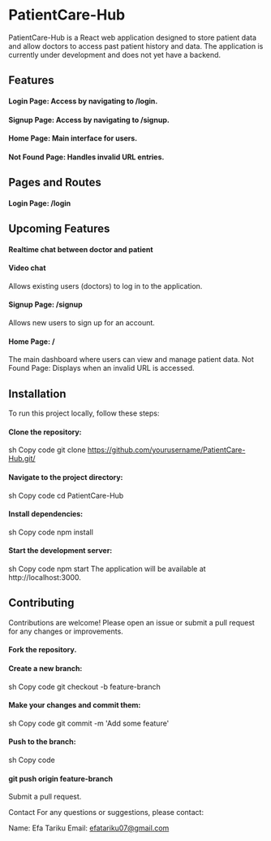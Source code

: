 # PatientCare-Hub
PatientCare-Hub is a React web application designed to store patient data and allow doctors to access past patient history and data. The application is currently under development and does not yet have a backend.

## Features
#### Login Page: Access by navigating to /login.
#### Signup Page: Access by navigating to /signup.
#### Home Page: Main interface for users.
#### Not Found Page: Handles invalid URL entries.
## Pages and Routes
#### Login Page: /login

## Upcoming Features
#### Realtime chat between doctor and patient
#### Video chat 

Allows existing users (doctors) to log in to the application.
#### Signup Page: /signup

Allows new users to sign up for an account.
#### Home Page: /

The main dashboard where users can view and manage patient data.
Not Found Page: Displays when an invalid URL is accessed.

## Installation
To run this project locally, follow these steps:

#### Clone the repository:

sh
Copy code
git clone https://github.com/yourusername/PatientCare-Hub.git/
#### Navigate to the project directory:

sh
Copy code
cd PatientCare-Hub
#### Install dependencies:

sh
Copy code
npm install
#### Start the development server:

sh
Copy code
npm start
The application will be available at http://localhost:3000.


## Contributing
Contributions are welcome! Please open an issue or submit a pull request for any changes or improvements.

#### Fork the repository.
#### Create a new branch:
sh
Copy code
git checkout -b feature-branch
#### Make your changes and commit them:
sh
Copy code
git commit -m 'Add some feature'
#### Push to the branch:
sh
Copy code
#### git push origin feature-branch
Submit a pull request.

Contact
For any questions or suggestions, please contact:

Name: Efa Tariku
Email: efatariku07@gmail.com

